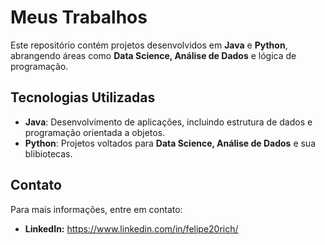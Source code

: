 # Meus Trabalhos

Este repositório contém projetos desenvolvidos em **Java** e **Python**, abrangendo áreas como **Data Science, Análise de Dados** e lógica de programação.

## Tecnologias Utilizadas

- **Java**: Desenvolvimento de aplicações, incluindo estrutura de dados e programação orientada a objetos.
- **Python**: Projetos voltados para **Data Science, Análise de Dados** e sua blibiotecas.

## Contato

Para mais informações, entre em contato:

- **LinkedIn:** https://www.linkedin.com/in/felipe20rich/
